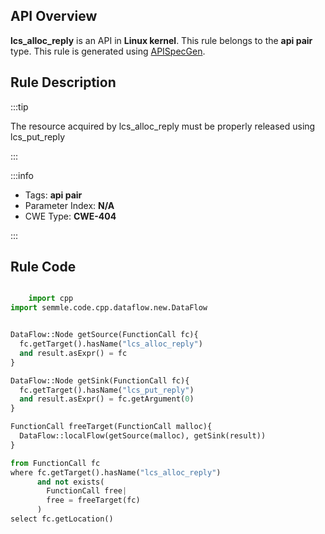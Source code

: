 ---
---


## API Overview
**lcs_alloc_reply** is an API in **Linux kernel**. This rule belongs to the **api pair** type. This rule is generated using [APISpecGen](../../tools/APISpecGen).
## Rule Description

:::tip

The resource acquired by lcs_alloc_reply must be properly released using lcs_put_reply

:::

:::info

- Tags: **api pair**
- Parameter Index: **N/A**
- CWE Type: **CWE-404**

:::

## Rule Code
```python

    import cpp
import semmle.code.cpp.dataflow.new.DataFlow


DataFlow::Node getSource(FunctionCall fc){
  fc.getTarget().hasName("lcs_alloc_reply")
  and result.asExpr() = fc
}

DataFlow::Node getSink(FunctionCall fc){
  fc.getTarget().hasName("lcs_put_reply")
  and result.asExpr() = fc.getArgument(0)
}

FunctionCall freeTarget(FunctionCall malloc){
  DataFlow::localFlow(getSource(malloc), getSink(result))
}

from FunctionCall fc
where fc.getTarget().hasName("lcs_alloc_reply")
      and not exists(
        FunctionCall free| 
        free = freeTarget(fc)
      )
select fc.getLocation()

    
```